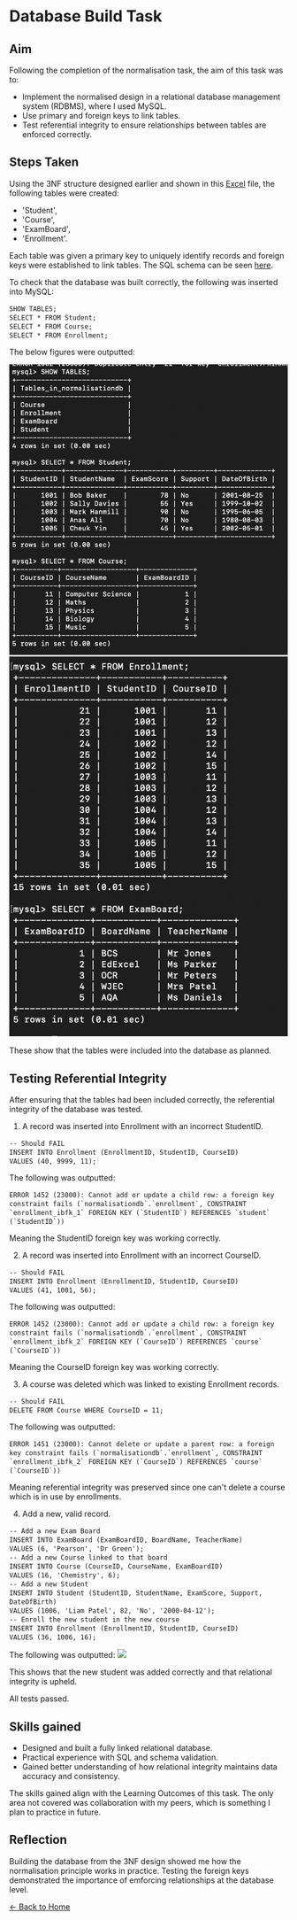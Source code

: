 # Database Build Task 

## Aim
Following the completion of the normalisation task, the aim of this task was to:
- Implement the normalised design in a relational database management system (RDBMS), where I used MySQL.
- Use primary and foreign keys to link tables.
- Test referential integrity to ensure relationships between tables are enforced correctly.

## Steps Taken
Using the 3NF structure designed earlier and shown in this [Excel](nf.xlsx) file, the following tables were created:
- 'Student',
- 'Course',
- 'ExamBoard',
- 'Enrollment'.
  
Each table was given a primary key to uniquely identify records and foreign keys were established to link tables. The SQL schema can be seen [here](databuild.sql).

To check that the database was built correctly, the following was inserted into MySQL:
```
SHOW TABLES;
SELECT * FROM Student;
SELECT * FROM Course;
SELECT * FROM Enrollment;
```

The below figures were outputted:

![](Fig3.png)
![](Fig4.png)

These show that the tables were included into the database as planned.

## Testing Referential Integrity
After ensuring that the tables had been included correctly, the referential integrity of the database was tested.

1. A record was inserted into Enrollment with an incorrect StudentID.
```
-- Should FAIL
INSERT INTO Enrollment (EnrollmentID, StudentID, CourseID)
VALUES (40, 9999, 11);
```
The following was outputted:
```
ERROR 1452 (23000): Cannot add or update a child row: a foreign key constraint fails (`normalisationdb`.`enrollment`, CONSTRAINT `enrollment_ibfk_1` FOREIGN KEY (`StudentID`) REFERENCES `student` (`StudentID`))
```
Meaning the StudentID foreign key was working correctly.

2. A record was inserted into Enrollment with an incorrect CourseID.
```
-- Should FAIL
INSERT INTO Enrollment (EnrollmentID, StudentID, CourseID)
VALUES (41, 1001, 56);
```
The following was outputted:
```
ERROR 1452 (23000): Cannot add or update a child row: a foreign key constraint fails (`normalisationdb`.`enrollment`, CONSTRAINT `enrollment_ibfk_2` FOREIGN KEY (`CourseID`) REFERENCES `course` (`CourseID`))
```
Meaning the CourseID foreign key was working correctly.

3. A course was deleted which was linked to existing Enrollment records.
```
-- Should FAIL
DELETE FROM Course WHERE CourseID = 11;
```
The following was outputted:
```
ERROR 1451 (23000): Cannot delete or update a parent row: a foreign key constraint fails (`normalisationdb`.`enrollment`, CONSTRAINT `enrollment_ibfk_2` FOREIGN KEY (`CourseID`) REFERENCES `course` (`CourseID`))
```
Meaning referential integrity was preserved since one can't delete a course which is in use by enrollments.

4. Add a new, valid record.
```
-- Add a new Exam Board
INSERT INTO ExamBoard (ExamBoardID, BoardName, TeacherName)
VALUES (6, 'Pearson', 'Dr Green');
-- Add a new Course linked to that board
INSERT INTO Course (CourseID, CourseName, ExamBoardID)
VALUES (16, 'Chemistry', 6);
-- Add a new Student
INSERT INTO Student (StudentID, StudentName, ExamScore, Support, DateOfBirth)
VALUES (1006, 'Liam Patel', 82, 'No', '2000-04-12');
-- Enroll the new student in the new course
INSERT INTO Enrollment (EnrollmentID, StudentID, CourseID)
VALUES (36, 1006, 16);
```
The following was outputted:
![](Fig5.png)

This shows that the new student was added correctly and that relational integrity is upheld.

All tests passed.

## Skills gained
- Designed and built a fully linked relational database.
- Practical experience with SQL and schema validation.
- Gained better understanding of how relational integrity maintains data accuracy and consistency.

The skills gained align with the Learning Outcomes of this task. The only area not covered was collaboration with my peers, which is something I plan to practice in future.

## Reflection
Building the database from the 3NF design showed me how the normalisation principle works in practice. Testing the foreign keys demonstrated the importance of emforcing relationships at the database level.

[← Back to Home](https://mmiz02.github.io/eportfolio/)










